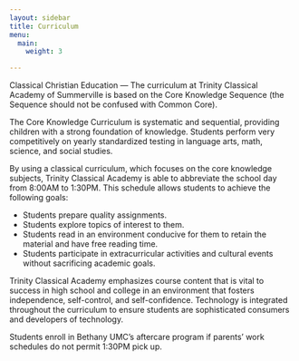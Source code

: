 ```yaml
---
layout: sidebar
title: Curriculum
menu:
  main:
    weight: 3

---
```

Classical Christian Education — The curriculum at Trinity Classical Academy of Summerville is based on the Core Knowledge Sequence (the Sequence should not be confused with Common Core).

The Core Knowledge Curriculum is systematic and sequential, providing children with a strong foundation of knowledge. Students perform very competitively on yearly standardized testing in language arts, math, science, and social studies.

By using a classical curriculum, which focuses on the core knowledge subjects, Trinity Classical Academy is able to abbreviate the school day from 8:00AM to 1:30PM. This schedule allows students to achieve the following goals:

* Students prepare quality assignments.
* Students explore topics of interest to them.
* Students read in an environment conducive for them to retain the material and have free reading time.
* Students participate in extracurricular activities and cultural events without sacrificing academic goals.

Trinity Classical Academy emphasizes course content that is vital to success in high school and college in an environment that fosters independence, self-control, and self-confidence. Technology is integrated throughout the curriculum to ensure students are sophisticated consumers and developers of technology.

Students enroll in Bethany UMC’s aftercare program if parents’ work schedules do not permit 1:30PM pick up.